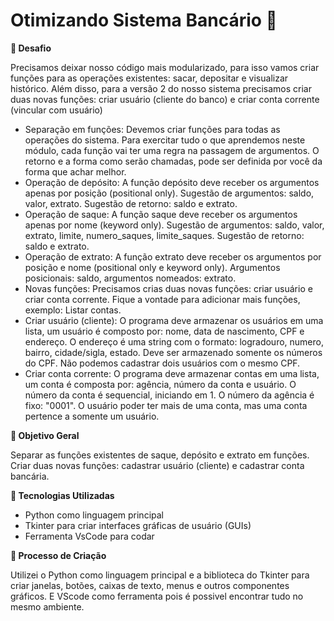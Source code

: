 # Otimizando Sistema Bancário 🏦

**🚀 Desafio**

Precisamos deixar nosso código mais modularizado, para isso vamos criar funções para as operações existentes: sacar, depositar e visualizar histórico. Além disso, para a versão 2 do nosso sistema precisamos criar duas novas funções: criar usuário (cliente do banco) e criar conta corrente (vincular com usuário)

- Separação em funções: Devemos criar funções para todas as operações do sistema. Para exercitar tudo o que aprendemos neste módulo, cada função vai ter uma regra na passagem de argumentos. O retorno e a forma como serão chamadas, pode ser definida por você da forma que achar melhor.
- Operação de depósito: A função depósito deve receber os argumentos apenas por posição (positional only). Sugestão de argumentos: saldo, valor, extrato. Sugestão de retorno: saldo e extrato.
- Operação de saque: A função saque deve receber os argumentos apenas por nome (keyword only). Sugestão de argumentos: saldo, valor, extrato, limite, numero_saques, limite_saques. Sugestão de retorno: saldo e extrato.
- Operação de extrato: A função extrato deve receber os argumentos por posição e nome (positional only e keyword only). Argumentos posicionais: saldo, argumentos nomeados: extrato.
- Novas funções: Precisamos crias duas novas funções: criar usuário e criar conta corrente. Fique a vontade para adicionar mais funções, exemplo: Listar contas.
- Criar usuário (cliente): O programa deve armazenar os usuários em uma lista, um usuário é composto por: nome, data de nascimento, CPF e endereço. O endereço é uma string com o formato: logradouro, numero, bairro, cidade/sigla, estado. Deve ser armazenado somente os números do CPF. Não podemos cadastrar dois usuários com o mesmo CPF.
- Criar conta corrente: O programa deve armazenar contas em uma lista, um conta é composta por: agência, número da conta e usuário. O número da conta é sequencial, iniciando em 1. O número da agência é fixo: "0001". O usuário poder ter mais de uma conta, mas uma conta pertence a somente um usuário.

**📒 Objetivo Geral**

Separar as funções existentes de saque, depósito e extrato em funções. Criar duas novas funções: cadastrar usuário (cliente) e cadastrar conta bancária.

**🤖 Tecnologias Utilizadas**

- Python como linguagem principal
- Tkinter para criar interfaces gráficas de usuário (GUIs)
- Ferramenta VsCode para codar

**🧐 Processo de Criação**

Utilizei o Python como linguagem principal e a biblioteca do Tkinter para criar janelas, botões, caixas de texto, menus e outros componentes gráficos. E VScode como ferramenta pois é possivel encontrar tudo no mesmo ambiente.
